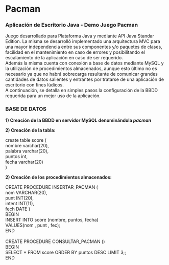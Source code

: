 # Pacman
<b><h3>Aplicación de Escritorio Java - Demo Juego Pacman</h3></b>
Juego desarrollado para Plataforma Java y mediante API Java Standar Edition.
La misma se desarrolló implementado una arquitectura MVC para una mayor independencia entre sus componentes y/o paquetes de clases, facilidad en el mantenimiento en caso de errores y posibilitando el escalamiento de la aplicación en caso de ser requerido.<br>
Además la misma cuenta con conexión a base de datos mediante MySQL y la utilización de procedimientos almacenados, aunque esto último no es necesario ya que no habrá sobrecarga resultante de comunicar grandes cantidades de datos salientes y entrantes por tratarse de una aplicación de escritorio con fines lúdicos. <br>
A continuación, se detalla en simples pasos la configuración de la BBDD requerida para un mejor uso de la aplicación. <br>
<b><h3>BASE DE DATOS</h3></b>
<b><p>1) Creación de la BBDD en servidor MySQL denominándola <i>pacman</i></p></b>
<b><p>2) Creación de la tabla:</p></b>
create table score (<br>
nombre varchar(20),<br>
palabra varchar(20),<br>
puntos int,<br>
fecha varchar(20)<br>
)<br>
<b><p>2) Creación de los procedimientos almacenados:</p></b>
CREATE PROCEDURE INSERTAR_PACMAN (<br>
nom VARCHAR(20),<br>
punt INT(20),<br>
intent INT(11),<br>
fech DATE )<br>
BEGIN<br>
INSERT INTO score (nombre, puntos, fecha)<br>
VALUES(nom , punt , fec);<br>
END<br><br>
CREATE PROCEDURE CONSULTAR_PACMAN ()<br>
BEGIN<br>
SELECT * FROM score ORDER BY puntos DESC LIMIT 3;;<br>
END<br><br>
